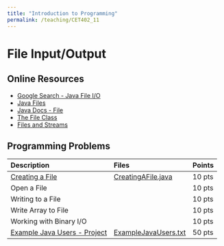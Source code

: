 ```yaml
---
title: "Introduction to Programming"
permalink: /teaching/CET402_11
---
```


# File Input/Output

## Online Resources
- [Google Search - Java File I/O](https://www.google.com/search?q=java+file+i+o+examples&rlz=1C1SQJL_enUS837US837&oq=java+file+i%2Fo+ex&aqs=chrome.2.69i57j33l5.5424j0j7&sourceid=chrome&ie=UTF-8)
- [Java Files](https://www.tutorialspoint.com/java/java_files_io.htm)
- [Java Docs - File](https://docs.oracle.com/javase/tutorial/essential/io/file.html)
- [The File Class](https://www.youtube.com/watch?v=7fC9nL3_AQQ)
- [Files and Streams](https://www.youtube.com/watch?v=3YRahx2ltSg)

## Programming Problems

<!-- 
  - Text IO
  - Creating a File: handling IOException
  - Standard Input and Output Streams:
    - InputStreamReader : standard input like Scanner class
    - Two Major Streams for Files:
      - FileInputStream
      - FileOutputStream

  - Big project? 
-->


| Description                                               | Files                                                             | Points |
| :-----------------------------------------------------    | :---------------------------------------------------------------- | :----- |
| [Creating a File](/teaching/CET402_CreatingAFile)         | [CreatingAFile.java](/files/CET402/java_files/CreatingAFile.java) | 10 pts |
| Open a File                                               |                                                                   | 10 pts |
| Writing to a File                                         |                                                                   | 10 pts |
| Write Array to File                                       |                                                                   | 10 pts |
| Working with Binary I/O                                   |                                                                   | 10 pts |
| [Example Java Users - Project](/teaching/CET402_FileIOBigProject) | [ExampleJavaUsers.txt](/files/CET402/ExampleJavaUsers.txt)        | 50 pts |
